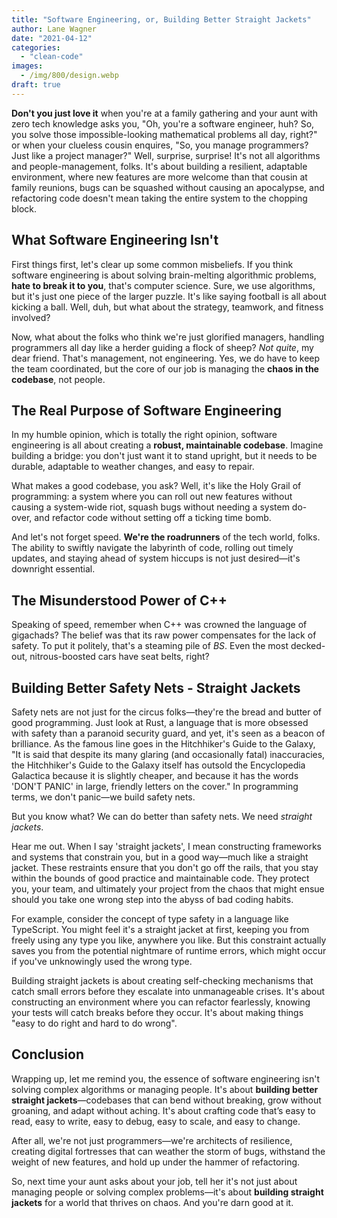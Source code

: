 ```yaml
---
title: "Software Engineering, or, Building Better Straight Jackets"
author: Lane Wagner
date: "2021-04-12"
categories: 
  - "clean-code"
images:
  - /img/800/design.webp
draft: true
---
```


**Don't you just love it** when you're at a family gathering and your aunt with zero tech knowledge asks you, "Oh, you're a software engineer, huh? So, you solve those impossible-looking mathematical problems all day, right?" or when your clueless cousin enquires, "So, you manage programmers? Just like a project manager?" Well, surprise, surprise! It's not all algorithms and people-management, folks. It's about building a resilient, adaptable environment, where new features are more welcome than that cousin at family reunions, bugs can be squashed without causing an apocalypse, and refactoring code doesn't mean taking the entire system to the chopping block.

## What Software Engineering Isn't

First things first, let's clear up some common misbeliefs. If you think software engineering is about solving brain-melting algorithmic problems, **hate to break it to you**, that's computer science. Sure, we use algorithms, but it's just one piece of the larger puzzle. It's like saying football is all about kicking a ball. Well, duh, but what about the strategy, teamwork, and fitness involved?

Now, what about the folks who think we're just glorified managers, handling programmers all day like a herder guiding a flock of sheep? _Not quite_, my dear friend. That's management, not engineering. Yes, we do have to keep the team coordinated, but the core of our job is managing the **chaos in the codebase**, not people. 

## The Real Purpose of Software Engineering

In my humble opinion, which is totally the right opinion, software engineering is all about creating a **robust, maintainable codebase**. Imagine building a bridge: you don't just want it to stand upright, but it needs to be durable, adaptable to weather changes, and easy to repair. 

What makes a good codebase, you ask? Well, it's like the Holy Grail of programming: a system where you can roll out new features without causing a system-wide riot, squash bugs without needing a system do-over, and refactor code without setting off a ticking time bomb. 

And let's not forget speed. **We're the roadrunners** of the tech world, folks. The ability to swiftly navigate the labyrinth of code, rolling out timely updates, and staying ahead of system hiccups is not just desired—it's downright essential. 

## The Misunderstood Power of C++

Speaking of speed, remember when C++ was crowned the language of gigachads? The belief was that its raw power compensates for the lack of safety. To put it politely, that's a steaming pile of _BS_. Even the most decked-out, nitrous-boosted cars have seat belts, right? 

## Building Better Safety Nets - Straight Jackets

Safety nets are not just for the circus folks—they're the bread and butter of good programming. Just look at Rust, a language that is more obsessed with safety than a paranoid security guard, and yet, it's seen as a beacon of brilliance. As the famous line goes in the Hitchhiker's Guide to the Galaxy, "It is said that despite its many glaring (and occasionally fatal) inaccuracies, the Hitchhiker's Guide to the Galaxy itself has outsold the Encyclopedia Galactica because it is slightly cheaper, and because it has the words 'DON'T PANIC' in large, friendly letters on the cover." In programming terms, we don't panic—we build safety nets.

But you know what? We can do better than safety nets. We need _straight jackets_. 

Hear me out. When I say 'straight jackets', I mean constructing frameworks and systems that constrain you, but in a good way—much like a straight jacket. These restraints ensure that you don't go off the rails, that you stay within the bounds of good practice and maintainable code. They protect you, your team, and ultimately your project from the chaos that might ensue should you take one wrong step into the abyss of bad coding habits.

For example, consider the concept of type safety in a language like TypeScript. You might feel it's a straight jacket at first, keeping you from freely using any type you like, anywhere you like. But this constraint actually saves you from the potential nightmare of runtime errors, which might occur if you've unknowingly used the wrong type. 

Building straight jackets is about creating self-checking mechanisms that catch small errors before they escalate into unmanageable crises. It's about constructing an environment where you can refactor fearlessly, knowing your tests will catch breaks before they occur. It's about making things "easy to do right and hard to do wrong".

## Conclusion

Wrapping up, let me remind you, the essence of software engineering isn't solving complex algorithms or managing people. It's about **building better straight jackets**—codebases that can bend without breaking, grow without groaning, and adapt without aching. It's about crafting code that’s easy to read, easy to write, easy to debug, easy to scale, and easy to change.

After all, we're not just programmers—we're architects of resilience, creating digital fortresses that can weather the storm of bugs, withstand the weight of new features, and hold up under the hammer of refactoring. 

So, next time your aunt asks about your job, tell her it's not just about managing people or solving complex problems—it's about **building straight jackets** for a world that thrives on chaos. And you're darn good at it.
